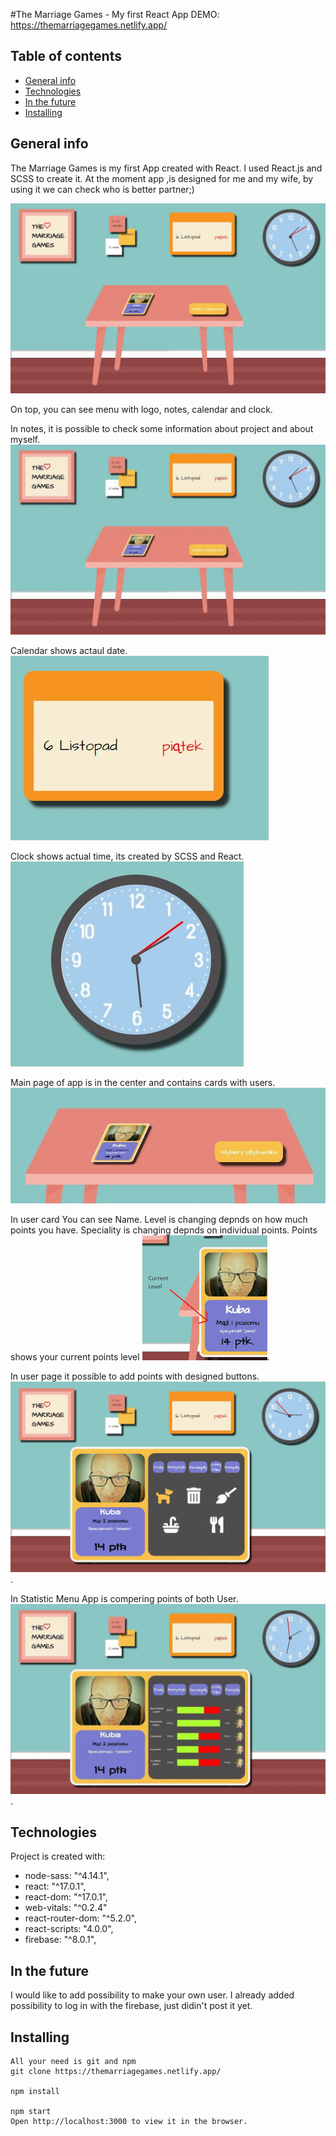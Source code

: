 #The Marriage Games - My first React App
DEMO: https://themarriagegames.netlify.app/
## Table of contents
* [General info](#general-info)
* [Technologies](#technologies)
* [In the future](#future)
* [Installing](#installing)

## General info
The Marriage Games is my first App created with React.
I used React.js and SCSS to create it.
At the moment app ,is designed for me and my wife, by using it  we can check who is better partner;)

![Image1](src/images/readMe1.jpg)

On top, you can see menu with logo, notes, calendar and clock.

In notes, it is possible to check some information about project and about myself.
![Image2](src/images/ezgif.com-gif-maker%20(1).gif)

Calendar shows actaul date.
![Image3](src/images/readMe3.jpg)

Clock shows actual time, its created by SCSS and React.
![Image4](src/images/readMe4.jpg)

Main page of app is in the center and contains cards with users. 
![Image5](src/images/ezgif.com-gif-maker.gif)

In user card You can see Name.
Level is changing depnds on how much points you have.
Speciality is changing depnds on individual points.
Points shows your current points level
![Image7](src/images/ezgi.gif).

In user page it possible to add points with designed buttons.
![Image6](src/images/readMe7.jpg).

In Statistic Menu App is compering points of both User.
![Image6](src/images/ezgif.com-gif-maker%20(2).gif).

## Technologies
Project is created with:
  * node-sass: "^4.14.1",
  * react: "^17.0.1",
  * react-dom: "^17.0.1",
  * web-vitals: "^0.2.4"
  * react-router-dom: "^5.2.0",
  * react-scripts: "4.0.0",
  * firebase: "^8.0.1",
  
  ## In the future
  I would like to add possibility to make your own user.
  I already added possibility to log in with the firebase, just didin't post it yet.
  
  ## Installing
    All your need is git and npm
    git clone https://themarriagegames.netlify.app/
    
    npm install
    
    npm start
    Open http://localhost:3000 to view it in the browser.
